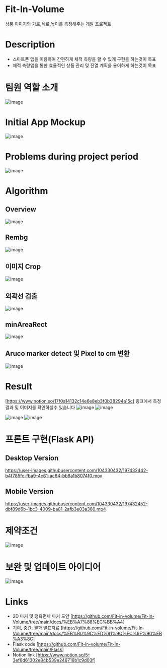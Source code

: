 # Fit-In-Volume
상품 이미지의 가로,세로,높이를 측정해주는 개발 프로젝트
# Description
- 스마트폰 앱을 이용하여 간편하게 체적 측량을 할 수 있게 구현을 하는것이 목표
- 체적 측량앱을 통한 효율적인 상품 관리 및 진열 계획을 용이하게 하는것이 목표
# 팀원 역할 소개 
![image](https://user-images.githubusercontent.com/104330432/197435958-ad756fdb-c542-4fb4-8952-e48b0ab4fa45.png)

# Initial App Mockup
![image](https://user-images.githubusercontent.com/104330432/197436527-8b716536-5a52-4a06-8044-b3f4db0097d0.png)
# Problems during project period
![image](https://user-images.githubusercontent.com/104330432/197436644-aabebb4a-2276-4b3d-bb08-9a2efaa30ad9.png)

# Algorithm
## Overview
![image](https://user-images.githubusercontent.com/104330432/197434301-e5ef9d99-dbae-4932-b057-7ebb76a92938.png)
## Rembg
![image](https://user-images.githubusercontent.com/104330432/197434660-c2fbbafc-94ed-417a-88c5-bb9a38b15e25.png)
## 이미지 Crop
![image](https://user-images.githubusercontent.com/104330432/197434733-3e9b629d-5366-4667-a622-a91a76053a5b.png)
## 외곽선 검출
![image](https://user-images.githubusercontent.com/104330432/197434806-b397e9f7-31ed-425e-bd09-a5452fd080b4.png)
## minAreaRect
![image](https://user-images.githubusercontent.com/104330432/197434867-60534ac3-8aee-4214-a85f-e0d8d5167fc5.png)
## Aruco marker detect 및 Pixel to cm 변환
![image](https://user-images.githubusercontent.com/104330432/197435037-007116a3-3da2-4691-bfc5-9f27386dab29.png)

# Result
[https://www.notion.so/17f0a14132c14e6e8eb3f0b38294a15c] 링크에서 측정 결과 및 이미지를 확인하실수 있습니다
![image](https://user-images.githubusercontent.com/104330432/197435201-56730df9-80d1-47e5-9161-c98aeb15e0dc.png)
![image](https://user-images.githubusercontent.com/104330432/197435222-58e466fd-0d1b-428b-9220-02f5fe8d0028.png)

![image](https://user-images.githubusercontent.com/104330432/197435265-93be62b7-d48a-4352-aede-2e9529dfeb59.png)
![image](https://user-images.githubusercontent.com/104330432/197435282-a6590ef6-622e-4754-8851-1917dcfd01b4.png)

# 프론트 구현(Flask API)
## Desktop Version
https://user-images.githubusercontent.com/104330432/197432442-b4f785fc-fba9-4c61-ac64-bb8a1b8074f0.mov
## Mobile Version
https://user-images.githubusercontent.com/104330432/197432452-dbf89d6b-1bc3-4009-ba81-2afb3e03a380.mp4

# 제약조건
![image](https://user-images.githubusercontent.com/104330432/197435338-453dc5aa-6663-4dd7-a042-7cca75ea6c54.png)

# 보완 및 업데이트 아이디어
![image](https://user-images.githubusercontent.com/104330432/197435364-6afbb608-8118-47f5-bac0-0e8a678ec8ce.png)

# Links
- 2D 마커 및 정육면체 마커 도안 [https://github.com/Fit-in-volume/Fit-In-Volume/tree/main/docs/%EB%A7%88%EC%BB%A4]
- 기획, 중간, 결과 발표자료 [https://github.com/Fit-in-volume/Fit-In-Volume/tree/main/docs/%EB%B0%9C%ED%91%9C%EC%9E%90%EB%A3%8C]
- Flask code [https://github.com/Fit-in-volume/Fit-In-Volume/tree/main/Flask]
- Notion link [https://www.notion.so/5-3ef6d61302e84b539e246716b1c9d03f]
